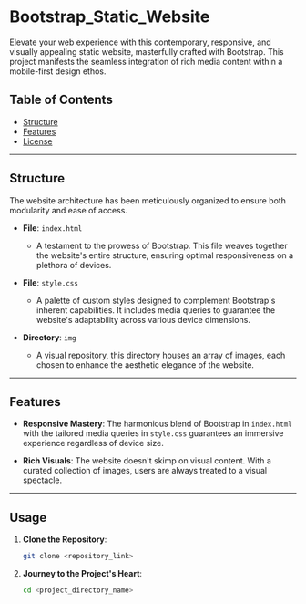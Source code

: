 # Bootstrap_Static_Website

Elevate your web experience with this contemporary, responsive, and visually appealing static website, masterfully crafted with Bootstrap. This project manifests the seamless integration of rich media content within a mobile-first design ethos.

## Table of Contents

- [Structure](#structure)
- [Features](#features)
- [License](#license)

---

## Structure

The website architecture has been meticulously organized to ensure both modularity and ease of access.

- **File**: `index.html`
  - A testament to the prowess of Bootstrap. This file weaves together the website's entire structure, ensuring optimal responsiveness on a plethora of devices.

- **File**: `style.css`
  - A palette of custom styles designed to complement Bootstrap's inherent capabilities. It includes media queries to guarantee the website's adaptability across various device dimensions.

- **Directory**: `img`
  - A visual repository, this directory houses an array of images, each chosen to enhance the aesthetic elegance of the website.

---

## Features

- **Responsive Mastery**: The harmonious blend of Bootstrap in `index.html` with the tailored media queries in `style.css` guarantees an immersive experience regardless of device size.
  
- **Rich Visuals**: The website doesn't skimp on visual content. With a curated collection of images, users are always treated to a visual spectacle.

---

## Usage

1. **Clone the Repository**:  
   ```bash
   git clone <repository_link>
2. **Journey to the Project's Heart**:
   ```bash
   cd <project_directory_name>

